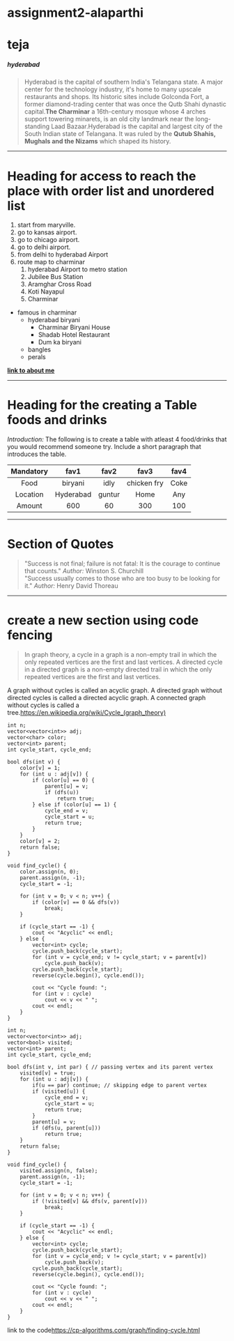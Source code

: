 # assignment2-alaparthi
# teja
##### hyderabad

>Hyderabad is the capital of southern India's Telangana state. A major center for the technology industry, it's home to many upscale restaurants and shops.
>Its historic sites include Golconda Fort, a former diamond-trading center that was once the Qutb Shahi dynastic capital.**The Charminar** a 16th-century mosque whose 4 arches support towering minarets, is an old city landmark near the long-standing Laad Bazaar.Hyderabad is the capital and largest city of the South Indian state of Telangana. It was ruled by the **Qutub Shahis, Mughals and the Nizams** which shaped its history.

----
# Heading for access to reach the place with order list and unordered list
1. start from maryville.
  1. go to kansas airport.
  2. go to chicago airport.
  3. go to delhi airport.
  4. from delhi to hyderabad Airport
2. route map to charminar
    1. hyderabad Airport to metro station
    2. Jubilee Bus Station
    3. Aramghar Cross Road
    4. Koti Nayapul
    5. Charminar
* famous in charminar
    * hyderabad biryani
        * Charminar Biryani House
        *  Shadab Hotel Restaurant
        * Dum ka biryani
    * bangles
    * perals

**[link to about me](AboutMe.md)**

------
# Heading for the  creating a Table foods and drinks

*Introduction:*
 The following is to create a table with atleast 4 food/drinks that you would recommend someone try. Include a short paragraph that introduces the table.

|Mandatory   |fav1            |fav2             |fav3             |fav4            |
|:--------:  |:---------:     |:---------:      |:----------:     |:----------:    |
|Food        |biryani         |idly             |chicken fry      |Coke            |
|Location    |Hyderabad       |guntur           |Home             |Any             |
|Amount      |600             |60               |300              |100             |

-----
# Section of Quotes
>"Success is not final; failure is not fatal: It is the courage to continue that counts."
>*Author:* Winston S. Churchill<br>
>"Success usually comes to those who are too busy to be looking for it."
>*Author:* Henry David Thoreau

-----
# create a new section using code fencing
>In graph theory, a cycle in a graph is a non-empty trail in which the only repeated vertices are the first and last vertices. A directed cycle in a directed graph is a non-empty directed trail in which the only repeated vertices are the first and last vertices.

A graph without cycles is called an acyclic graph. A directed graph without directed cycles is called a directed acyclic graph. A connected graph without cycles is called a tree.<https://en.wikipedia.org/wiki/Cycle_(graph_theory)>
```
int n;
vector<vector<int>> adj;
vector<char> color;
vector<int> parent;
int cycle_start, cycle_end;

bool dfs(int v) {
    color[v] = 1;
    for (int u : adj[v]) {
        if (color[u] == 0) {
            parent[u] = v;
            if (dfs(u))
                return true;
        } else if (color[u] == 1) {
            cycle_end = v;
            cycle_start = u;
            return true;
        }
    }
    color[v] = 2;
    return false;
}

void find_cycle() {
    color.assign(n, 0);
    parent.assign(n, -1);
    cycle_start = -1;

    for (int v = 0; v < n; v++) {
        if (color[v] == 0 && dfs(v))
            break;
    }

    if (cycle_start == -1) {
        cout << "Acyclic" << endl;
    } else {
        vector<int> cycle;
        cycle.push_back(cycle_start);
        for (int v = cycle_end; v != cycle_start; v = parent[v])
            cycle.push_back(v);
        cycle.push_back(cycle_start);
        reverse(cycle.begin(), cycle.end());

        cout << "Cycle found: ";
        for (int v : cycle)
            cout << v << " ";
        cout << endl;
    }
}

int n;
vector<vector<int>> adj;
vector<bool> visited;
vector<int> parent;
int cycle_start, cycle_end;

bool dfs(int v, int par) { // passing vertex and its parent vertex
    visited[v] = true;
    for (int u : adj[v]) {
        if(u == par) continue; // skipping edge to parent vertex
        if (visited[u]) {
            cycle_end = v;
            cycle_start = u;
            return true;
        }
        parent[u] = v;
        if (dfs(u, parent[u]))
            return true;
    }
    return false;
}

void find_cycle() {
    visited.assign(n, false);
    parent.assign(n, -1);
    cycle_start = -1;

    for (int v = 0; v < n; v++) {
        if (!visited[v] && dfs(v, parent[v]))
            break;
    }

    if (cycle_start == -1) {
        cout << "Acyclic" << endl;
    } else {
        vector<int> cycle;
        cycle.push_back(cycle_start);
        for (int v = cycle_end; v != cycle_start; v = parent[v])
            cycle.push_back(v);
        cycle.push_back(cycle_start);
        reverse(cycle.begin(), cycle.end());

        cout << "Cycle found: ";
        for (int v : cycle)
            cout << v << " ";
        cout << endl;
    }
}
```
link to the code<https://cp-algorithms.com/graph/finding-cycle.html>
